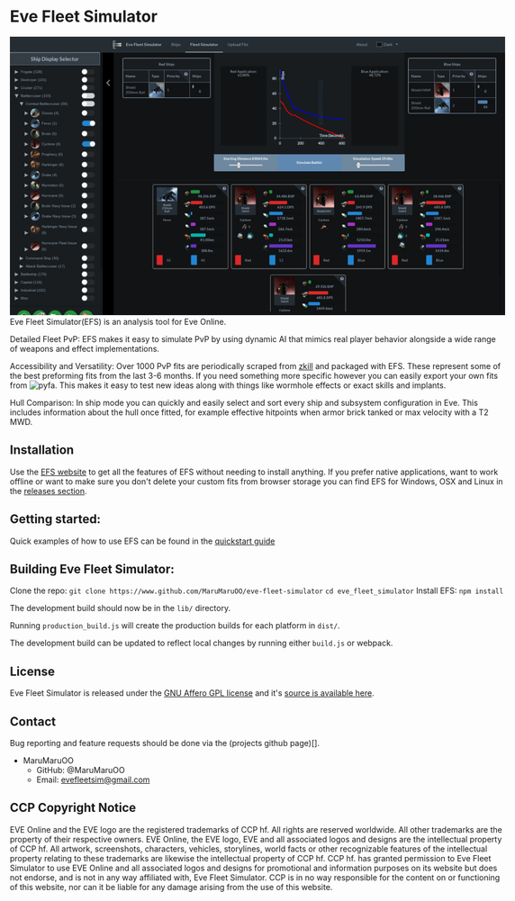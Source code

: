 # Eve Fleet Simulator
[![EFS](resources/BasicExample.gif)](https://www.github.com/MaruMaruOO/eve-fleet-simulator/blob/master/resources/BasicExample.gif)
Eve Fleet Simulator(EFS) is an analysis tool for Eve Online.

Detailed Fleet PvP: EFS makes it easy to simulate PvP by using dynamic AI that mimics real player behavior alongside a wide range of weapons and effect implementations.

Accessibility and Versatility: Over 1000 PvP fits are periodically scraped from [zkill](https://www.zkillboard.com) and packaged with EFS. These represent some of the best preforming fits from the last 3-6 months. If you need something more specific however you can easily export your own fits from ![pyfa](https://www.github.com/pyfa-org/Pyfa). This makes it easy to test new ideas along with things like wormhole effects or exact skills and implants.

Hull Comparison: In ship mode you can quickly and easily select and sort every ship and subsystem configuration in Eve. This includes information about the hull once fitted, for example effective hitpoints when armor brick tanked or max velocity with a T2 MWD.

## Installation

Use the [EFS website]() to get all the features of EFS without needing to install anything.
If you prefer native applications, want to work offline or want to make sure you don't delete your custom fits from browser storage you can find EFS for Windows, OSX and Linux in the [releases section](https://www.github.com/MaruMaruOO/eve-fleet-simulator/releases).

## Getting started:
Quick examples of how to use EFS can be found in the [quickstart guide](https://www.github.com/MaruMaruOO/eve-fleet-simulator/blob/master/resources/QUICKSTART.md)

## Building Eve Fleet Simulator:

Clone the repo: `git clone https://www.github.com/MaruMaruOO/eve-fleet-simulator`
`cd eve_fleet_simulator`
Install EFS: `npm install`

The development build should now be in the `lib/` directory.

Running `production_build.js` will create the production builds for each platform in `dist/`.

The development build can be updated to reflect local changes by running either `build.js` or webpack.

## License
Eve Fleet Simulator is released under the [GNU Affero GPL license](https://www.github.com/MaruMaruOO/eve-fleet-simulator/blob/master/LICENSE) and it's [source is available here](https://www.github.com/MaruMaruOO/eve-fleet-simulator).

## Contact
Bug reporting and feature requests should be done via the (projects github page)[].
* MaruMaruOO
    * GitHub: @MaruMaruOO
    * Email: evefleetsim@gmail.com

## CCP Copyright Notice
EVE Online and the EVE logo are the registered trademarks of CCP hf.
All rights are reserved worldwide. All other trademarks are the property of their
respective owners. EVE Online, the EVE logo, EVE and all associated logos and
designs are the intellectual property of CCP hf. All artwork, screenshots,
characters, vehicles, storylines, world facts or other recognizable features
of the intellectual property relating to these trademarks are likewise the
intellectual property of CCP hf. CCP hf. has granted permission to Eve Fleet Simulator
to use EVE Online and all associated logos and designs for promotional and
information purposes on its website but does not endorse, and is not in any
way affiliated with, Eve Fleet Simulator.
CCP is in no way responsible for the content on or functioning of this
website, nor can it be liable for any damage arising from the use of this website.

<style type='text/css'>
body {
max-width: 1040px;
padding-right: 40px;
padding-left: 40px;
padding-bottom: 40px;
margin-right: auto;
margin-left: auto;
box-sizing: border-box;
}
img {
max-width: 100%;
}
</style>
